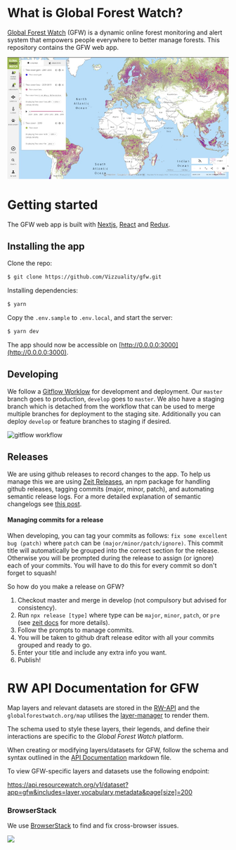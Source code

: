 # What is Global Forest Watch?

[Global Forest Watch](http://www.globalforestwatch.org/) (GFW) is a
dynamic online forest monitoring and alert system that empowers people
everywhere to better manage forests. This repository contains the GFW web app.

![Global forest watch map](/public/preview.jpg?raw=true "Global Forest Watch")

# Getting started

The GFW web app is built with [Nextjs](https://nextjs.org/), [React](https://reactjs.org/) and [Redux](https://redux.js.org/).

## Installing the app

Clone the repo:

```bash
$ git clone https://github.com/Vizzuality/gfw.git
```

Installing dependencies:

```bash
$ yarn
```

Copy the `.env.sample` to `.env.local`, and start the server:

```bash
$ yarn dev
```

The app should now be accessible on [http://0.0.0.0:3000](http://0.0.0.0:3000).

## Developing

We follow a [Gitflow Worklow](https://www.atlassian.com/git/tutorials/comparing-workflows/gitflow-workflow) for development and deployment. Our `master` branch goes to production, `develop` goes to `master`. We also have a staging branch which is detached from the workflow that can be used to merge multiple branches for deployment to the staging site. Additionally you can deploy `develop` or feature branches to staging if desired.

![gitflow workflow](https://www.atlassian.com/dam/jcr:b5259cce-6245-49f2-b89b-9871f9ee3fa4/03%20(2).svg)

## Releases

We are using github releases to record changes to the app. To help us manage this we are using [Zeit Releases](https://github.com/zeit/release), an npm package for handling github releases, tagging commits (major, minor, patch), and automating semantic release logs. For a more detailed explanation of semantic changelogs see [this post](https://semver.org/).


#### Managing commits for a release

When developing, you can tag your commits as follows: `fix some excellent bug (patch)` where `patch` can be `(major/minor/patch/ignore)`. This commit title will automatically be grouped into the correct section for the release. Otherwise you will be prompted during the release to assign (or ignore) each of your commits. You will have to do this for every commit so don't forget to squash!

So how do you make a release on GFW?

1. Checkout master and merge in develop (not compulsory but advised for consistency).
2. Run `npx release [type]` where type can be `major`, `minor`, `patch`, or `pre` (see [zeit docs](https://github.com/zeit/release) for more details).
3. Follow the prompts to manage commits.
4. You will be taken to github draft release editor with all your commits grouped and ready to go.
5. Enter your title and include any extra info you want.
6. Publish!

# RW API Documentation for GFW

Map layers and relevant datasets are stored in the [RW-API](http://api.resourcewatch.org/) and the `globalforestwatch.org/map` utilises the [layer-manager](https://github.com/Vizzuality/layer-manager) to render them.

The schema used to style these layers, their legends, and define their interactions are specific to the *Global Forest Watch* platform.

When creating or modifying layers/datasets for GFW, follow the schema and syntax outlined in the [API Documentation](./docs/API_Documentation.md) markdown file.

To view GFW-specific layers and datasets use the following endpoint:

https://api.resourcewatch.org/v1/dataset?app=gfw&includes=layer,vocabulary,metadata&page[size]=200

### BrowserStack

We use [BrowserStack](https://www.browserstack.com) to find and fix cross-browser issues.

<a href="https://www.browserstack.com"><img src="https://www.browserstack.com/images/layout/browserstack-logo-600x315.png" height="70" /></a>
